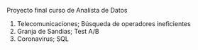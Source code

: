 Proyecto final curso de Analista de Datos

1. Telecomunicaciones; Búsqueda de operadores ineficientes
2. Granja de Sandias; Test A/B
3. Coronavirus; SQL
